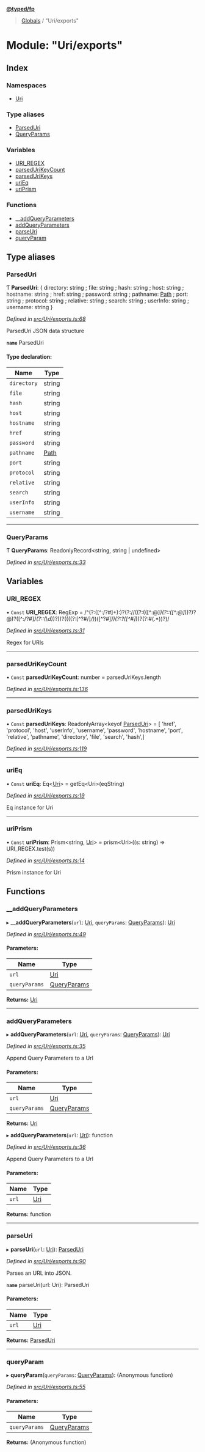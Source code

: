 **[@typed/fp](../README.md)**

> [Globals](../globals.md) / "Uri/exports"

# Module: "Uri/exports"

## Index

### Namespaces

* [Uri](_uri_exports_.uri.md)

### Type aliases

* [ParsedUri](_uri_exports_.md#parseduri)
* [QueryParams](_uri_exports_.md#queryparams)

### Variables

* [URI\_REGEX](_uri_exports_.md#uri_regex)
* [parsedUriKeyCount](_uri_exports_.md#parsedurikeycount)
* [parsedUriKeys](_uri_exports_.md#parsedurikeys)
* [uriEq](_uri_exports_.md#urieq)
* [uriPrism](_uri_exports_.md#uriprism)

### Functions

* [\_\_addQueryParameters](_uri_exports_.md#__addqueryparameters)
* [addQueryParameters](_uri_exports_.md#addqueryparameters)
* [parseUri](_uri_exports_.md#parseuri)
* [queryParam](_uri_exports_.md#queryparam)

## Type aliases

### ParsedUri

Ƭ  **ParsedUri**: { directory: string ; file: string ; hash: string ; host: string ; hostname: string ; href: string ; password: string ; pathname: [Path](_path_exports_.path.md) ; port: string ; protocol: string ; relative: string ; search: string ; userInfo: string ; username: string  }

*Defined in [src/Uri/exports.ts:68](https://github.com/TylorS/typed-fp/blob/559f273/src/Uri/exports.ts#L68)*

ParsedUri JSON data structure

**`name`** ParsedUri

#### Type declaration:

Name | Type |
------ | ------ |
`directory` | string |
`file` | string |
`hash` | string |
`host` | string |
`hostname` | string |
`href` | string |
`password` | string |
`pathname` | [Path](_path_exports_.path.md) |
`port` | string |
`protocol` | string |
`relative` | string |
`search` | string |
`userInfo` | string |
`username` | string |

___

### QueryParams

Ƭ  **QueryParams**: ReadonlyRecord\<string, string \| undefined>

*Defined in [src/Uri/exports.ts:33](https://github.com/TylorS/typed-fp/blob/559f273/src/Uri/exports.ts#L33)*

## Variables

### URI\_REGEX

• `Const` **URI\_REGEX**: RegExp = /^(?:([^:/?#]+):)?(?:\/\/((?:(([^:@]*)(?::([^:@]*))?)?@)?([^:/?#]*)(?::(\d*))?))?((((?:[^?#/]*\/)*)([^?#]*))(?:\?([^#]*))?(?:#(.*))?)/

*Defined in [src/Uri/exports.ts:31](https://github.com/TylorS/typed-fp/blob/559f273/src/Uri/exports.ts#L31)*

Regex for URIs

___

### parsedUriKeyCount

• `Const` **parsedUriKeyCount**: number = parsedUriKeys.length

*Defined in [src/Uri/exports.ts:136](https://github.com/TylorS/typed-fp/blob/559f273/src/Uri/exports.ts#L136)*

___

### parsedUriKeys

• `Const` **parsedUriKeys**: ReadonlyArray\<keyof [ParsedUri](_uri_exports_.md#parseduri)> = [ 'href', 'protocol', 'host', 'userInfo', 'username', 'password', 'hostname', 'port', 'relative', 'pathname', 'directory', 'file', 'search', 'hash',]

*Defined in [src/Uri/exports.ts:119](https://github.com/TylorS/typed-fp/blob/559f273/src/Uri/exports.ts#L119)*

___

### uriEq

• `Const` **uriEq**: Eq\<[Uri](_uri_exports_.uri.md)> = getEq\<Uri>(eqString)

*Defined in [src/Uri/exports.ts:19](https://github.com/TylorS/typed-fp/blob/559f273/src/Uri/exports.ts#L19)*

Eq instance for Uri

___

### uriPrism

• `Const` **uriPrism**: Prism\<string, [Uri](_uri_exports_.uri.md)> = prism\<Uri>((s: string) => URI\_REGEX.test(s))

*Defined in [src/Uri/exports.ts:14](https://github.com/TylorS/typed-fp/blob/559f273/src/Uri/exports.ts#L14)*

Prism instance for Uri

## Functions

### \_\_addQueryParameters

▸ **__addQueryParameters**(`url`: [Uri](_uri_exports_.uri.md), `queryParams`: [QueryParams](_uri_exports_.md#queryparams)): [Uri](_uri_exports_.uri.md)

*Defined in [src/Uri/exports.ts:49](https://github.com/TylorS/typed-fp/blob/559f273/src/Uri/exports.ts#L49)*

#### Parameters:

Name | Type |
------ | ------ |
`url` | [Uri](_uri_exports_.uri.md) |
`queryParams` | [QueryParams](_uri_exports_.md#queryparams) |

**Returns:** [Uri](_uri_exports_.uri.md)

___

### addQueryParameters

▸ **addQueryParameters**(`url`: [Uri](_uri_exports_.uri.md), `queryParams`: [QueryParams](_uri_exports_.md#queryparams)): [Uri](_uri_exports_.uri.md)

*Defined in [src/Uri/exports.ts:35](https://github.com/TylorS/typed-fp/blob/559f273/src/Uri/exports.ts#L35)*

Append Query Parameters to a Url

#### Parameters:

Name | Type |
------ | ------ |
`url` | [Uri](_uri_exports_.uri.md) |
`queryParams` | [QueryParams](_uri_exports_.md#queryparams) |

**Returns:** [Uri](_uri_exports_.uri.md)

▸ **addQueryParameters**(`url`: [Uri](_uri_exports_.uri.md)): function

*Defined in [src/Uri/exports.ts:36](https://github.com/TylorS/typed-fp/blob/559f273/src/Uri/exports.ts#L36)*

Append Query Parameters to a Url

#### Parameters:

Name | Type |
------ | ------ |
`url` | [Uri](_uri_exports_.uri.md) |

**Returns:** function

___

### parseUri

▸ **parseUri**(`url`: [Uri](_uri_exports_.uri.md)): [ParsedUri](_uri_exports_.md#parseduri)

*Defined in [src/Uri/exports.ts:90](https://github.com/TylorS/typed-fp/blob/559f273/src/Uri/exports.ts#L90)*

Parses an URL into JSON.

**`name`** parseUri(url: Uri): ParsedUri

#### Parameters:

Name | Type |
------ | ------ |
`url` | [Uri](_uri_exports_.uri.md) |

**Returns:** [ParsedUri](_uri_exports_.md#parseduri)

___

### queryParam

▸ **queryParam**(`queryParams`: [QueryParams](_uri_exports_.md#queryparams)): (Anonymous function)

*Defined in [src/Uri/exports.ts:55](https://github.com/TylorS/typed-fp/blob/559f273/src/Uri/exports.ts#L55)*

#### Parameters:

Name | Type |
------ | ------ |
`queryParams` | [QueryParams](_uri_exports_.md#queryparams) |

**Returns:** (Anonymous function)
